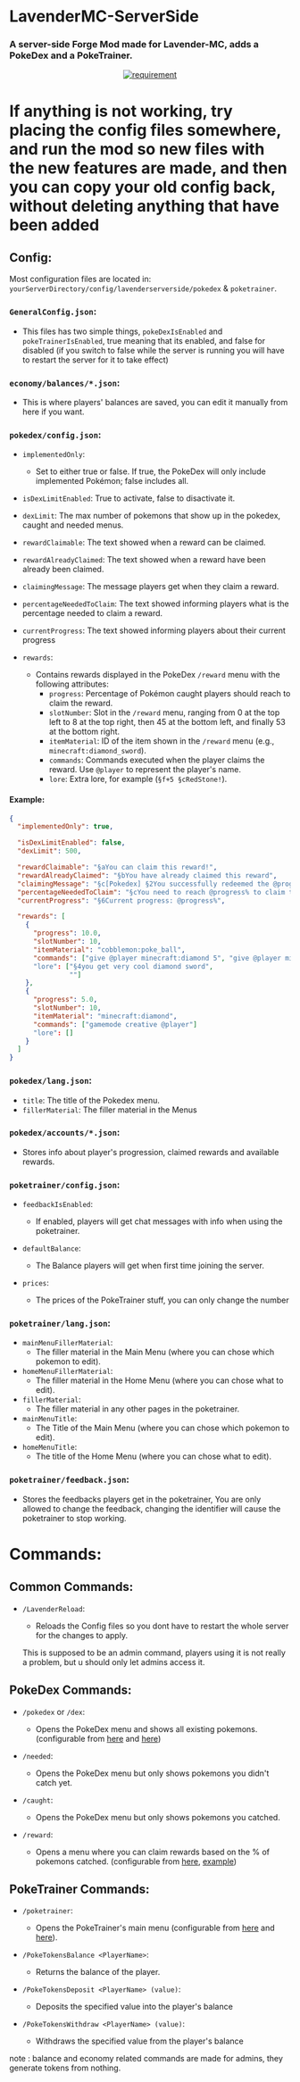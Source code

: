 LavenderMC-ServerSide
=====================
### A server-side Forge Mod made for Lavender-MC, adds a **PokeDex** and a **PokeTrainer**.

<p align="center">
  <a href="https://modrinth.com/mod/gooeylibs" target="_blank">
    <img alt="requirement" src="https://raw.githubusercontent.com/ImSouhay/hub/main/GooeyLibsRequiredIcon.svg" />
  </a>

# If anything is not working, try placing the config files somewhere, and run the mod so new files with the new features are made, and then you can copy your old config back, without deleting anything that have been added

## Config:

Most configuration files are located in: `yourServerDirectory/config/lavenderserverside/pokedex` & `poketrainer`.

### `GeneralConfig.json`:
- This files has two simple things, `pokeDexIsEnabled` and `pokeTrainerIsEnabled`, true meaning that its enabled, and false for disabled (if you switch to false while the server is running you will have to restart the server for it to take effect)

### `economy/balances/*.json`:
- This is where players' balances are saved, you can edit it manually from here if you want.

### `pokedex/config.json`:

- `implementedOnly`:
  - Set to either true or false. If true, the PokeDex will only include implemented Pokémon; false includes all.

- `isDexLimitEnabled`: True to activate, false to disactivate it.
- `dexLimit`: The max number of pokemons that show up in the pokedex, caught and needed menus.
  
- `rewardClaimable`: The text showed when a reward can be claimed.
- `rewardAlreadyClaimed`: The text showed when a reward have been already been claimed.
- `claimingMessage`: The message players get when they claim a reward.
- `percentageNeededToClaim`: The text showed informing players what is the percentage needed to claim a reward.
- `currentProgress`: The text showed informing players about their current progress
  
- `rewards`:
  - Contains rewards displayed in the PokeDex `/reward` menu with the following attributes:
    - `progress`: Percentage of Pokémon caught players should reach to claim the reward.
    - `slotNumber`: Slot in the `/reward` menu, ranging from 0 at the top left to 8 at the top right, then 45 at the bottom left, and finally 53 at the bottom right.
    - `itemMaterial`: ID of the item shown in the `/reward` menu (e.g., `minecraft:diamond_sword`).
    - `commands`: Commands executed when the player claims the reward. Use `@player` to represent the player's name.
    - `lore`: Extra lore, for example (`§f+5 §cRedStone!`).

#### Example:

```json
{
  "implementedOnly": true,

  "isDexLimitEnabled": false,
  "dexLimit": 500,

  "rewardClaimable": "§aYou can claim this reward!",
  "rewardAlreadyClaimed": "§bYou have already claimed this reward",
  "claimingMessage": "§c[Pokedex] §2You successfully redeemed the @progress% dex rewards.",
  "percentageNeededToClaim": "§cYou need to reach @progress% to claim this reward",
  "currentProgress": "§6Current progress: @progress%",

  "rewards": [
    {
      "progress": 10.0,
      "slotNumber": 10,
      "itemMaterial": "cobblemon:poke_ball",
      "commands": ["give @player minecraft:diamond 5", "give @player minecraft:diamond_sword"]
      "lore": ["§4you get very cool diamond sword",
               ""]
    },
    {
      "progress": 5.0,
      "slotNumber": 10,
      "itemMaterial": "minecraft:diamond",
      "commands": ["gamemode creative @player"]
      "lore": []
    }
  ]
}
```

### `pokedex/lang.json`:
- `title`: The title of the Pokedex menu.
- `fillerMaterial`: The filler material in the Menus

### `pokedex/accounts/*.json`:
- Stores info about player's progression, claimed rewards and available rewards.


### `poketrainer/config.json`:
- `feedbackIsEnabled`:
  * If enabled, players will get chat messages with info when using the poketrainer.

- `defaultBalance`:
  * The Balance players will get when first time joining the server.

- `prices`:
  * The prices of the PokeTrainer stuff, you can only change the number

### `poketrainer/lang.json`:
- `mainMenuFillerMaterial`:
  * The filler material in the Main Menu (where you can chose which pokemon to edit).
- `homeMenuFillerMaterial`:
  * The filler material in the Home Menu (where you can chose what to edit).
- `fillerMaterial`:
  * The filler material in any other pages in the poketrainer.
- `mainMenuTitle`:
  * The Title of the Main Menu (where you can chose which pokemon to edit).
- `homeMenuTitle`:
  * The title of the Home Menu (where you can chose what to edit).

### `poketrainer/feedback.json`:
- Stores the feedbacks players get in the poketrainer, You are only allowed to change the feedback, changing the identifier will cause the poketrainer to stop working.


# Commands:

## **Common Commands:**

- `/LavenderReload`:

  * Reloads the Config files so you dont have to restart the whole server for the changes to apply. 
  
  This is supposed to be an admin command, players using it is not really a problem, but u should only let admins access it.


## **PokeDex Commands:**

- `/pokedex` or `/dex`:

  * Opens the PokeDex menu and shows all existing pokemons. (configurable from [here](#pokedexconfigjson) and [here](#pokedexlangjson))
  

- `/needed`:

  * Opens the PokeDex menu but only shows pokemons you didn't catch yet.

- `/caught`:
  * Opens the PokeDex menu but only shows pokemons you catched.

- `/reward`:
  * Opens a menu where you can claim rewards based on the % of pokemons catched. (configurable from [here](#pokedexconfigjson), [example](#example))

## **PokeTrainer Commands:**

- `/poketrainer`:
  * Opens the PokeTrainer's main menu (configurable from [here](#poketrainerconfigjson) and [here](#poketrainerlangjson)).
 
- `/PokeTokensBalance <PlayerName>`:
  * Returns the balance of the player.
 
- `/PokeTokensDeposit <PlayerName> (value)`:
  * Deposits the specified value into the player's balance
 
- `/PokeTokensWithdraw <PlayerName> (value)`:
  * Withdraws the specified value from the player's balance
 
note : balance and economy related commands are made for admins, they generate tokens from nothing.
